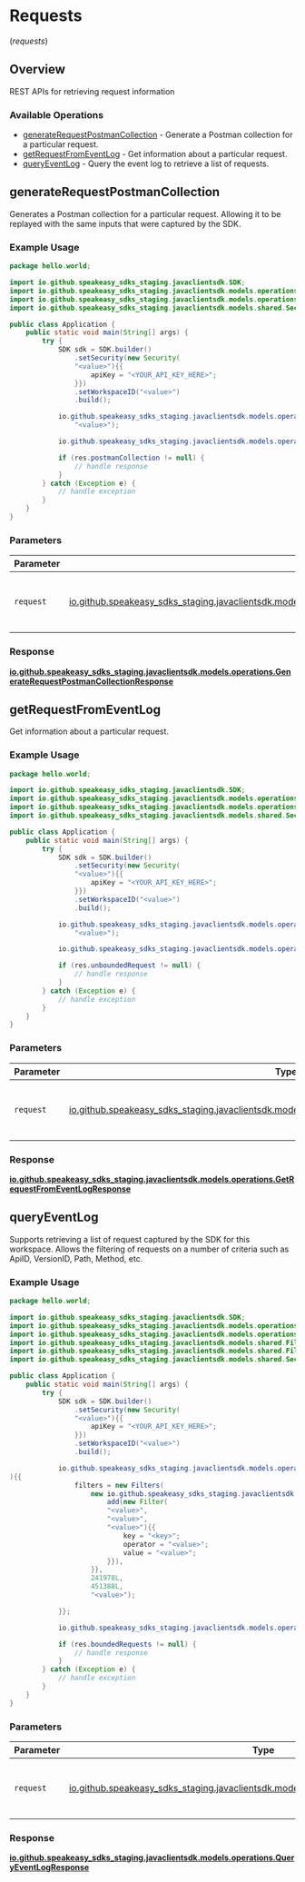 # Requests
(*requests*)

## Overview

REST APIs for retrieving request information

### Available Operations

* [generateRequestPostmanCollection](#generaterequestpostmancollection) - Generate a Postman collection for a particular request.
* [getRequestFromEventLog](#getrequestfromeventlog) - Get information about a particular request.
* [queryEventLog](#queryeventlog) - Query the event log to retrieve a list of requests.

## generateRequestPostmanCollection

Generates a Postman collection for a particular request. 
Allowing it to be replayed with the same inputs that were captured by the SDK.

### Example Usage

```java
package hello.world;

import io.github.speakeasy_sdks_staging.javaclientsdk.SDK;
import io.github.speakeasy_sdks_staging.javaclientsdk.models.operations.GenerateRequestPostmanCollectionRequest;
import io.github.speakeasy_sdks_staging.javaclientsdk.models.operations.GenerateRequestPostmanCollectionResponse;
import io.github.speakeasy_sdks_staging.javaclientsdk.models.shared.Security;

public class Application {
    public static void main(String[] args) {
        try {
            SDK sdk = SDK.builder()
                .setSecurity(new Security(
                "<value>"){{
                    apiKey = "<YOUR_API_KEY_HERE>";
                }})
                .setWorkspaceID("<value>")
                .build();

            io.github.speakeasy_sdks_staging.javaclientsdk.models.operations.GenerateRequestPostmanCollectionRequest req = new GenerateRequestPostmanCollectionRequest(
                "<value>");

            io.github.speakeasy_sdks_staging.javaclientsdk.models.operations.GenerateRequestPostmanCollectionResponse res = sdk.requests.generateRequestPostmanCollection(req);

            if (res.postmanCollection != null) {
                // handle response
            }
        } catch (Exception e) {
            // handle exception
        }
    }
}
```

### Parameters

| Parameter                                                                                                                                                                      | Type                                                                                                                                                                           | Required                                                                                                                                                                       | Description                                                                                                                                                                    |
| ------------------------------------------------------------------------------------------------------------------------------------------------------------------------------ | ------------------------------------------------------------------------------------------------------------------------------------------------------------------------------ | ------------------------------------------------------------------------------------------------------------------------------------------------------------------------------ | ------------------------------------------------------------------------------------------------------------------------------------------------------------------------------ |
| `request`                                                                                                                                                                      | [io.github.speakeasy_sdks_staging.javaclientsdk.models.operations.GenerateRequestPostmanCollectionRequest](../../models/operations/GenerateRequestPostmanCollectionRequest.md) | :heavy_check_mark:                                                                                                                                                             | The request object to use for the request.                                                                                                                                     |


### Response

**[io.github.speakeasy_sdks_staging.javaclientsdk.models.operations.GenerateRequestPostmanCollectionResponse](../../models/operations/GenerateRequestPostmanCollectionResponse.md)**


## getRequestFromEventLog

Get information about a particular request.

### Example Usage

```java
package hello.world;

import io.github.speakeasy_sdks_staging.javaclientsdk.SDK;
import io.github.speakeasy_sdks_staging.javaclientsdk.models.operations.GetRequestFromEventLogRequest;
import io.github.speakeasy_sdks_staging.javaclientsdk.models.operations.GetRequestFromEventLogResponse;
import io.github.speakeasy_sdks_staging.javaclientsdk.models.shared.Security;

public class Application {
    public static void main(String[] args) {
        try {
            SDK sdk = SDK.builder()
                .setSecurity(new Security(
                "<value>"){{
                    apiKey = "<YOUR_API_KEY_HERE>";
                }})
                .setWorkspaceID("<value>")
                .build();

            io.github.speakeasy_sdks_staging.javaclientsdk.models.operations.GetRequestFromEventLogRequest req = new GetRequestFromEventLogRequest(
                "<value>");

            io.github.speakeasy_sdks_staging.javaclientsdk.models.operations.GetRequestFromEventLogResponse res = sdk.requests.getRequestFromEventLog(req);

            if (res.unboundedRequest != null) {
                // handle response
            }
        } catch (Exception e) {
            // handle exception
        }
    }
}
```

### Parameters

| Parameter                                                                                                                                                  | Type                                                                                                                                                       | Required                                                                                                                                                   | Description                                                                                                                                                |
| ---------------------------------------------------------------------------------------------------------------------------------------------------------- | ---------------------------------------------------------------------------------------------------------------------------------------------------------- | ---------------------------------------------------------------------------------------------------------------------------------------------------------- | ---------------------------------------------------------------------------------------------------------------------------------------------------------- |
| `request`                                                                                                                                                  | [io.github.speakeasy_sdks_staging.javaclientsdk.models.operations.GetRequestFromEventLogRequest](../../models/operations/GetRequestFromEventLogRequest.md) | :heavy_check_mark:                                                                                                                                         | The request object to use for the request.                                                                                                                 |


### Response

**[io.github.speakeasy_sdks_staging.javaclientsdk.models.operations.GetRequestFromEventLogResponse](../../models/operations/GetRequestFromEventLogResponse.md)**


## queryEventLog

Supports retrieving a list of request captured by the SDK for this workspace.
Allows the filtering of requests on a number of criteria such as ApiID, VersionID, Path, Method, etc.

### Example Usage

```java
package hello.world;

import io.github.speakeasy_sdks_staging.javaclientsdk.SDK;
import io.github.speakeasy_sdks_staging.javaclientsdk.models.operations.QueryEventLogRequest;
import io.github.speakeasy_sdks_staging.javaclientsdk.models.operations.QueryEventLogResponse;
import io.github.speakeasy_sdks_staging.javaclientsdk.models.shared.Filter;
import io.github.speakeasy_sdks_staging.javaclientsdk.models.shared.Filters;
import io.github.speakeasy_sdks_staging.javaclientsdk.models.shared.Security;

public class Application {
    public static void main(String[] args) {
        try {
            SDK sdk = SDK.builder()
                .setSecurity(new Security(
                "<value>"){{
                    apiKey = "<YOUR_API_KEY_HERE>";
                }})
                .setWorkspaceID("<value>")
                .build();

            io.github.speakeasy_sdks_staging.javaclientsdk.models.operations.QueryEventLogRequest req = new QueryEventLogRequest(
){{
                filters = new Filters(
                    new io.github.speakeasy_sdks_staging.javaclientsdk.models.shared.Filter[]{{
                        add(new Filter(
                        "<value>",
                        "<value>",
                        "<value>"){{
                            key = "<key>";
                            operator = "<value>";
                            value = "<value>";
                        }}),
                    }},
                    241978L,
                    451388L,
                    "<value>");

            }};

            io.github.speakeasy_sdks_staging.javaclientsdk.models.operations.QueryEventLogResponse res = sdk.requests.queryEventLog(req);

            if (res.boundedRequests != null) {
                // handle response
            }
        } catch (Exception e) {
            // handle exception
        }
    }
}
```

### Parameters

| Parameter                                                                                                                                | Type                                                                                                                                     | Required                                                                                                                                 | Description                                                                                                                              |
| ---------------------------------------------------------------------------------------------------------------------------------------- | ---------------------------------------------------------------------------------------------------------------------------------------- | ---------------------------------------------------------------------------------------------------------------------------------------- | ---------------------------------------------------------------------------------------------------------------------------------------- |
| `request`                                                                                                                                | [io.github.speakeasy_sdks_staging.javaclientsdk.models.operations.QueryEventLogRequest](../../models/operations/QueryEventLogRequest.md) | :heavy_check_mark:                                                                                                                       | The request object to use for the request.                                                                                               |


### Response

**[io.github.speakeasy_sdks_staging.javaclientsdk.models.operations.QueryEventLogResponse](../../models/operations/QueryEventLogResponse.md)**


